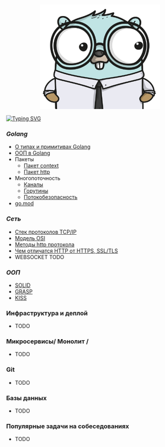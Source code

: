 <div align="center">
    <img width="325" height="281" src="https://github.com/babtiss/cheat-sheet/blob/master/go.jpeg">
</div>

[![Typing SVG](https://readme-typing-svg.herokuapp.com?color=%2336BCF7&lines=Cheat-sheet+для+разработчика)](https://git.io/typing-svg)

### *Golang*
* [О типах и примитивах Golang](https://github.com/babtiss/cheat-sheet/tree/master/golang/base)
* [ООП в Golang](https://github.com/babtiss/cheat-sheet/tree/master/golang/oop)
* Пакеты
    * [Пакет context](https://github.com/babtiss/cheat-sheet/tree/master/golang/context)
    * [Пакет http](https://github.com/babtiss/cheat-sheet/tree/master/golang/http)
* Многопоточность
    * [Каналы](https://github.com/babtiss/cheat-sheet/tree/master/golang/multithreading/chanel)
    * [Горутины](https://github.com/babtiss/cheat-sheet/tree/master/golang/multithreading/goroutine)
    * [Потокобезопасность](https://github.com/babtiss/cheat-sheet/tree/master/golang/multithreading/%20thread%20safety)
* [go.mod](https://github.com/babtiss/cheat-sheet/tree/master/golang/go.mod)

### *Сеть*
* [Стек протоколов TCP/IP](https://github.com/babtiss/cheat-sheet/tree/master/base/TCP_IP)
* [Модель OSI](https://github.com/babtiss/cheat-sheet/tree/master/base/TCP_IP/OSI)
* [Методы http протокола](https://github.com/babtiss/cheat-sheet/tree/master/base/http_request)
* [Чем отличатся HTTP от HTTPS, SSL/TLS](https://github.com/babtiss/cheat-sheet/tree/master/base/httpVShttps)
* WEBSOCKET TODO

### *ООП*
* [SOLID](https://github.com/babtiss/cheat-sheet/tree/master/OOP/solid)
* [GRASP](https://github.com/babtiss/cheat-sheet/tree/master/OOP/grasp)
* [KISS](https://github.com/babtiss/cheat-sheet/tree/master/OOP/kiss)

### Инфраструктура и деплой
* TODO

### Микросервисы/ Монолит /
* TODO

### Git
* TODO

### Базы данных
* TODO

### Популярные задачи на собеседованиях
* TODO
